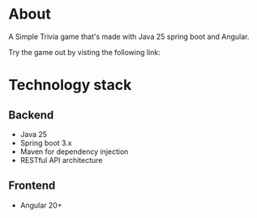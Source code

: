 # About
A Simple Trivia game that's made with Java 25 spring boot and Angular.

Try the game out by visting the following link: 

# Technology stack
## Backend
* Java 25
* Spring boot 3.x
* Maven for dependency injection
* RESTful API architecture

## Frontend
* Angular 20+
